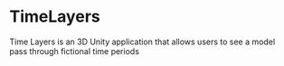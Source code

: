 # TimeLayers
Time Layers is an 3D Unity application that allows users to see a model pass through fictional time periods 
